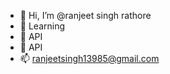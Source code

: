 - 👋 Hi, I’m @ranjeet singh rathore
- 👀 Learning
- 🌱 API
- 💞️ API
- 📫 ranjeetsingh13985@gmail.com

<!---
ranjeetsingh786/ranjeetsingh786 is a ✨ special ✨ repository because its `README.md` (this file) appears on your GitHub profile.
You can click the Preview link to take a look at your changes.
--->
